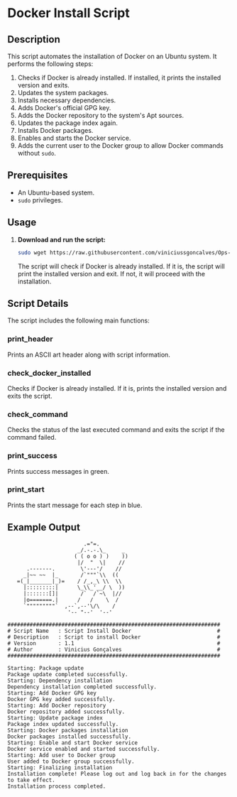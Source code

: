 # Docker Install Script

## Description

This script automates the installation of Docker on an Ubuntu system. It performs the following steps:

1. Checks if Docker is already installed. If installed, it prints the installed version and exits.
2. Updates the system packages.
3. Installs necessary dependencies.
4. Adds Docker's official GPG key.
5. Adds the Docker repository to the system's Apt sources.
6. Updates the package index again.
7. Installs Docker packages.
8. Enables and starts the Docker service.
9. Adds the current user to the Docker group to allow Docker commands without `sudo`.

## Prerequisites

- An Ubuntu-based system.
- `sudo` privileges.

## Usage

1. **Download and run the script:**

   ```sh
   sudo wget https://raw.githubusercontent.com/viniciussgoncalves/Ops-Script_Install_Docker/main/docker_install.sh && sudo chmod +x docker_install.sh && sudo ./docker_install.sh
   ```

   The script will check if Docker is already installed. If it is, the script will print the installed version and exit. If not, it will proceed with the installation.

## Script Details

The script includes the following main functions:

### print_header

Prints an ASCII art header along with script information.

### check_docker_installed

Checks if Docker is already installed. If it is, prints the installed version and exits the script.

### check_command

Checks the status of the last executed command and exits the script if the command failed.

### print_success

Prints success messages in green.

### print_start

Prints the start message for each step in blue.

## Example Output

```plaintext
                        .="=.
                      _/.-.-.\_     _
                     ( ( o o ) )    ))
                      |/  "  \|    //
      .-------.        \'---'/    //
     _|~~ ~~  |_       /`"""`\\  ((
   =(_|_______|_)=    / /_,_\ \\  \\
     |:::::::::|      \_\\_'__/ \  ))
     |:::::::[]|       /`  /`~\  |//
     |o=======.|      /   /    \  /
     `"""""""""`  ,--`,--'\/\    /
                   '-- "--'  '--'

###################################################################
# Script Name   : Script Install Docker                           #
# Description   : Script to install Docker                        #
# Version       : 1.1                                             #
# Author        : Vinicius Gonçalves                              #
###################################################################

Starting: Package update
Package update completed successfully.
Starting: Dependency installation
Dependency installation completed successfully.
Starting: Add Docker GPG key
Docker GPG key added successfully.
Starting: Add Docker repository
Docker repository added successfully.
Starting: Update package index
Package index updated successfully.
Starting: Docker packages installation
Docker packages installed successfully.
Starting: Enable and start Docker service
Docker service enabled and started successfully.
Starting: Add user to Docker group
User added to Docker group successfully.
Starting: Finalizing installation
Installation complete! Please log out and log back in for the changes to take effect.
Installation process completed.
```
